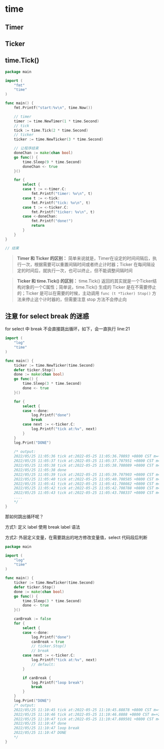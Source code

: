 # time

## Timer

## Ticker

## time.Tick()


```go
package main

import (
	"fmt"
	"time"
)

func main() {
	fmt.Printf("start:%v\n", time.Now())

	// timer
	timer := time.NewTimer(1 * time.Second)
	// tick
	tick := time.Tick(2 * time.Second)
	// ticker
	ticker := time.NewTicker(3 * time.Second)

	// 让程序结束
	doneChan := make(chan bool)
	go func() {
		time.Sleep(9 * time.Second)
		doneChan <- true
	}()

	for {
		select {
		case t := <-timer.C:
			fmt.Printf("timer: %v\n", t)
		case t := <-tick:
			fmt.Printf("tick: %v\n", t)
		case t := <-ticker.C:
			fmt.Printf("ticker: %v\n", t)
		case <-doneChan:
			fmt.Printf("done!")
			return
		}
	}
}

// 结果

```



> **Timer 和 Ticker 的区别：** 简单来说就是，Timer在设定的时间间隔后，执行一次，根据需要可以重置间隔时间或者终止计时器；Ticker 在每间隔设定的时间后，就执行一次，也可以终止，但不能调整间隔时间

> **Ticker 和 time.Tick() 的区别：** time.Tick() 返回的其实就是一个Ticker结构对象的一个C属性；简单说，time.Tick() 生成的 Ticker 是在不需要停止的；Ticker 是可以在需要的时候，主动调用 `func (t *Ticker) Stop()` 方法来停止这个计时器的，但需要注意 stop 方法不会停止向





## 注意 for select break 的迷惑



for select 中 break 不会直接跳出循环，如下，会一直执行 line:21

```go
import (
	"log"
	"time"
)

func main() {
	ticker := time.NewTicker(time.Second)
	defer ticker.Stop()
	done := make(chan bool)
	go func() {
		time.Sleep(3 * time.Second)
		done <- true
	}()

	for {
		select {
		case <-done:
			log.Printf("done")
			break
		case next := <-ticker.C:
			log.Printf("tick at:%v", next)
		}
	}
	log.Print("DONE")
	
	/* output:
	2022/05/25 11:05:36 tick at:2022-05-25 11:05:36.70893 +0800 CST m=+1.001147595
    2022/05/25 11:05:37 tick at:2022-05-25 11:05:37.707951 +0800 CST m=+2.000175865
    2022/05/25 11:05:38 tick at:2022-05-25 11:05:38.708089 +0800 CST m=+3.000322100
    2022/05/25 11:05:38 done
    2022/05/25 11:05:39 tick at:2022-05-25 11:05:39.707903 +0800 CST m=+4.000144014
    2022/05/25 11:05:40 tick at:2022-05-25 11:05:40.708585 +0800 CST m=+5.000833305
    2022/05/25 11:05:41 tick at:2022-05-25 11:05:41.708082 +0800 CST m=+6.000338123
    2022/05/25 11:05:42 tick at:2022-05-25 11:05:42.708788 +0800 CST m=+7.001052323
    2022/05/25 11:05:43 tick at:2022-05-25 11:05:43.708337 +0800 CST m=+8.000608917
    ....
	*/
}
```



那如何跳出循环呢？

方式1: 定义 label 使用 break label 语法

方式2: 外层定义变量，在需要跳出的地方修改变量值，select 代码段后判断

```go
package main

import (
	"log"
	"time"
)

func main() {
	ticker := time.NewTicker(time.Second)
	defer ticker.Stop()
	done := make(chan bool)
	go func() {
		time.Sleep(3 * time.Second)
		done <- true
	}()

	canBreak := false
	for {
		select {
		case <-done:
			log.Printf("done")
			canBreak = true
			// ticker.Stop()
			// break
		case next := <-ticker.C:
			log.Printf("tick at:%v", next)
			// default:
		}

		if canBreak {
			log.Printf("loop break")
			break
		}
	}
	log.Print("DONE")
    /* output:
	2022/05/25 11:10:45 tick at:2022-05-25 11:10:45.88878 +0800 CST m=+1.000399016
    2022/05/25 11:10:46 tick at:2022-05-25 11:10:46.8888 +0800 CST m=+2.000426487
    2022/05/25 11:10:47 tick at:2022-05-25 11:10:47.889501 +0800 CST m=+3.001135773
    2022/05/25 11:10:47 done
    2022/05/25 11:10:47 loop break
    2022/05/25 11:10:47 DONE
	*/
}

```

